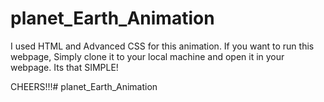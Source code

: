 # planet_Earth_Animation


I used HTML and Advanced CSS for this animation. If you want to run this webpage, Simply clone it to your local machine and open it in your webpage. Its that SIMPLE!

CHEERS!!!# planet_Earth_Animation
